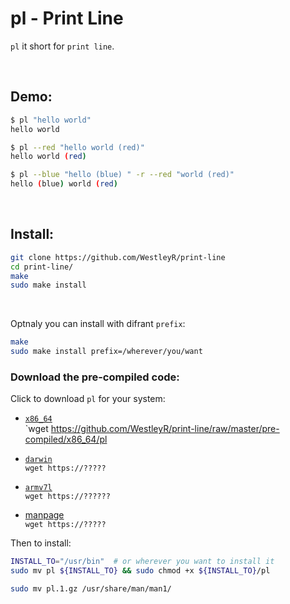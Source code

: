 # pl - Print Line

`pl` it short for `print line`.

<br>

## Demo:

```bash
$ pl "hello world"
hello world

$ pl --red "hello world (red)"
hello world (red)

$ pl --blue "hello (blue) " -r --red "world (red)"
hello (blue) world (red)
```

<br>

## Install:

```bash
git clone https://github.com/WestleyR/print-line
cd print-line/
make
sudo make install
```

<br>

Optnaly you can install with difrant `prefix`:

```bash
make
sudo make install prefix=/wherever/you/want
```

### Download the pre-compiled code:

Click to download `pl` for your system:

  - [`x86_64`](https://?????foo)<br>
    `wget https://github.com/WestleyR/print-line/raw/master/pre-compiled/x86_64/pl

  - [`darwin`](https://????)<br>
    `wget https://?????`

  - [`armv7l`](https://?????)<br>
    `wget https://??????`

  - [manpage](https://????)<br>
    `wget https://?????`


Then to install:

```bash
INSTALL_TO="/usr/bin"  # or wherever you want to install it
sudo mv pl ${INSTALL_TO} && sudo chmod +x ${INSTALL_TO}/pl

sudo mv pl.1.gz /usr/share/man/man1/
```


<br>

